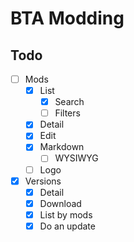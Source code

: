 # BTA Modding
 
## Todo

- [ ] Mods
  - [x] List
    - [x] Search
    - [ ] Filters
  - [x] Detail
  - [x] Edit
  - [x] Markdown
    - [ ] WYSIWYG
  - [ ] Logo

- [x] Versions
  - [x] Detail
  - [x] Download
  - [x] List by mods
  - [x] Do an update